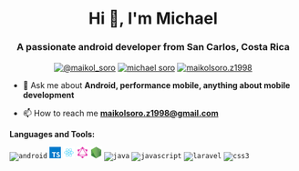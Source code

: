 <h1 align="center">Hi 👋, I'm Michael</h1>
<h3 align="center">A passionate android developer from San Carlos, Costa Rica</h3>

<p align="center">
    <a href="https://twitter.com/@maikol_soro" target="blank"><img align="center" src="https://cdn.jsdelivr.net/npm/simple-icons@3.0.1/icons/twitter.svg" alt="@maikol_soro" height="20" width="20" /></a>
   <a href="https://fb.com/michael soro" target="blank"><img align="center" src="https://cdn.jsdelivr.net/npm/simple-icons@3.0.1/icons/facebook.svg" alt="michael soro" height="20" width="20" /></a>
   <a href="https://instagram.com/maikolsoro.z1998" target="blank"><img align="center" src="https://cdn.jsdelivr.net/npm/simple-icons@3.0.1/icons/instagram.svg" alt="maikolsoro.z1998" height="20" width="20" /></a>
 <p/>
 
- 💬 Ask me about **Android, performance mobile, anything about mobile development**

- 📫 How to reach me **maikolsoro.z1998@gmail.com**

**Languages and Tools:**  

<code><img src="https://konpa.github.io/devicon/devicon.git/icons/android/android-original-wordmark.svg" alt="android" width="20" height="20"></code>
<code><img height="20" src="https://raw.githubusercontent.com/github/explore/80688e429a7d4ef2fca1e82350fe8e3517d3494d/topics/typescript/typescript.png"></code>
<code><img height="20" src="https://raw.githubusercontent.com/github/explore/80688e429a7d4ef2fca1e82350fe8e3517d3494d/topics/react/react.png"></code>
<code><img height="20" src="https://raw.githubusercontent.com/github/explore/5c058a388828bb5fde0bcafd4bc867b5bb3f26f3/topics/graphql/graphql.png"></code>
<code><img height="20" src="https://raw.githubusercontent.com/github/explore/80688e429a7d4ef2fca1e82350fe8e3517d3494d/topics/nodejs/nodejs.png"></code>
<code><img height="20" src="https://konpa.github.io/devicon/devicon.git/icons/java/java-original-wordmark.svg" alt="java" width="20"></code>
<code><img height="20" src="https://konpa.github.io/devicon/devicon.git/icons/javascript/javascript-original.svg" alt="javascript" width="20"></code>
<code><img height="20" src="https://konpa.github.io/devicon/devicon.git/icons/laravel/laravel-plain-wordmark.svg" alt="laravel" width="20"></code>
<code><img height="20" src="https://konpa.github.io/devicon/devicon.git/icons/css3/css3-original-wordmark.svg" alt="css3" width="20"></code>



 
  
<!--
**MaikolSoro/MaikolSoro** is a ✨ _special_ ✨ repository because its `README.md` (this file) appears on your GitHub profile.

Here are some ideas to get you started:

- 🔭 I’m currently working on ...
- 🌱 I’m currently learning ...
- 👯 I’m looking to collaborate on ...
- 🤔 I’m looking for help with ...
- 💬 Ask me about ...
- 📫 How to reach me: ...
    
- 😄 Pronouns: ...
- ⚡ Fun fact: ...
-->

